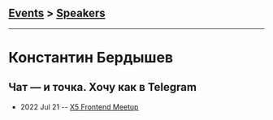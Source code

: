 ## [Events](../README.md) > [Speakers](../speakers.md)
---

# Константин Бердышев

## Чат — и точка. Хочу как в Telegram
- 2022 Jul 21 -- [X5 Frontend Meetup](https://youtu.be/ZR-VAQSbUro?t=4301)    
